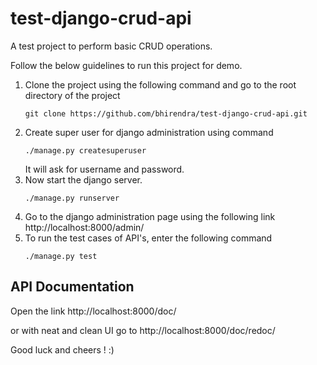 # test-django-crud-api


A test project to perform basic CRUD operations.

Follow the below guidelines to run this project for demo.

1. Clone the project using the following command and go to the root directory of the project
    ```
    git clone https://github.com/bhirendra/test-django-crud-api.git
    ```
2. Create super user for django administration using command
    ```
    ./manage.py createsuperuser
    ```
    It will ask for username and password.
3. Now start the django server.
    ```
    ./manage.py runserver 
    ```
4. Go to the django administration page using the following link
    http://localhost:8000/admin/
5. To run the test cases of API's, enter the following command
    ```
    ./manage.py test 
    ```
    
## API Documentation
Open the link http://localhost:8000/doc/

or with neat and clean UI go to http://localhost:8000/doc/redoc/


Good luck and cheers ! :)
